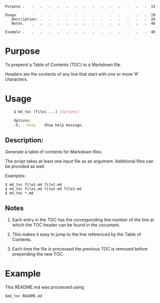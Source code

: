 <!--toc:start-->
```
Purpose .   .   .   .   .   .   .   .   .   .   .   .   .   .   .  13

Usage   .   .   .   .   .   .   .   .   .   .   .   .   .   .   .  19
   Description: .   .   .   .   .   .   .   .   .   .   .   .   .  28
   Notes.   .   .   .   .   .   .   .   .   .   .   .   .   .   .  40

Example .   .   .   .   .   .   .   .   .   .   .   .   .   .   .  48
```
<!--toc:end-->

# Purpose

To prepend a Table of Contents (TOC) to a Markdown file.

Headers are the contents of any line that start with one or more '#' characters.

# Usage

```bash
    $ md_toc [file1 ...] [options]

    Options:
    -h, --help    Show help message.
```

## Description:

Generate a table of contents for Markdown files.

The script takes at least one input file as an argument. Additional files can be provided as well.

Examples:

    $ md_toc file1.md file2.md
    $ md_toc file1.md file2.md file3.md
    $ md_toc *.md

## Notes

1. Each entry in the TOC has the corresponding line number of the line at which the TOC header can be found in the cocument.

2. This makes it easy to jump to the line referenced by the Table of Contents.

3. Each time the file is processed the previous TOC is removed before prepending the new TOC.

# Example

This README.md was processed using

    $md_toc README.md
